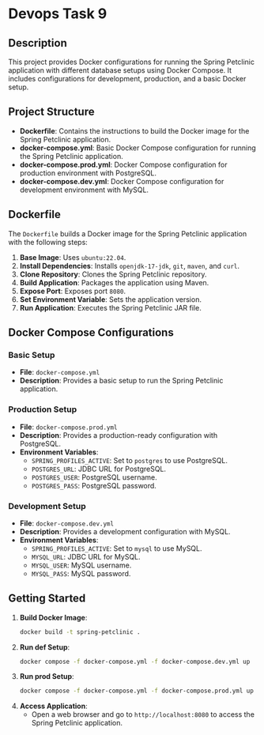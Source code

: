 # Devops Task 9

## Description

This project provides Docker configurations for running the Spring Petclinic application with different database setups using Docker Compose. It includes configurations for development, production, and a basic Docker setup.

## Project Structure

- **Dockerfile**: Contains the instructions to build the Docker image for the Spring Petclinic application.
- **docker-compose.yml**: Basic Docker Compose configuration for running the Spring Petclinic application.
- **docker-compose.prod.yml**: Docker Compose configuration for production environment with PostgreSQL.
- **docker-compose.dev.yml**: Docker Compose configuration for development environment with MySQL.

## Dockerfile

The `Dockerfile` builds a Docker image for the Spring Petclinic application with the following steps:
1. **Base Image**: Uses `ubuntu:22.04`.
2. **Install Dependencies**: Installs `openjdk-17-jdk`, `git`, `maven`, and `curl`.
3. **Clone Repository**: Clones the Spring Petclinic repository.
4. **Build Application**: Packages the application using Maven.
5. **Expose Port**: Exposes port `8080`.
6. **Set Environment Variable**: Sets the application version.
7. **Run Application**: Executes the Spring Petclinic JAR file.

## Docker Compose Configurations

### Basic Setup

- **File**: `docker-compose.yml`
- **Description**: Provides a basic setup to run the Spring Petclinic application.

### Production Setup

- **File**: `docker-compose.prod.yml`
- **Description**: Provides a production-ready configuration with PostgreSQL.
- **Environment Variables**:
  - `SPRING_PROFILES_ACTIVE`: Set to `postgres` to use PostgreSQL.
  - `POSTGRES_URL`: JDBC URL for PostgreSQL.
  - `POSTGRES_USER`: PostgreSQL username.
  - `POSTGRES_PASS`: PostgreSQL password.

### Development Setup

- **File**: `docker-compose.dev.yml`
- **Description**: Provides a development configuration with MySQL.
- **Environment Variables**:
  - `SPRING_PROFILES_ACTIVE`: Set to `mysql` to use MySQL.
  - `MYSQL_URL`: JDBC URL for MySQL.
  - `MYSQL_USER`: MySQL username.
  - `MYSQL_PASS`: MySQL password.

## Getting Started

1. **Build Docker Image**: 
   ```bash
   docker build -t spring-petclinic .
    ```
2. **Run def Setup**: 
   ```bash
   docker compose -f docker-compose.yml -f docker-compose.dev.yml up
    ```
3. **Run prod Setup**: 
   ```bash
   docker compose -f docker-compose.yml -f docker-compose.prod.yml up
    ```
4. **Access Application**:
    - Open a web browser and go to `http://localhost:8080` to access the Spring Petclinic application.
